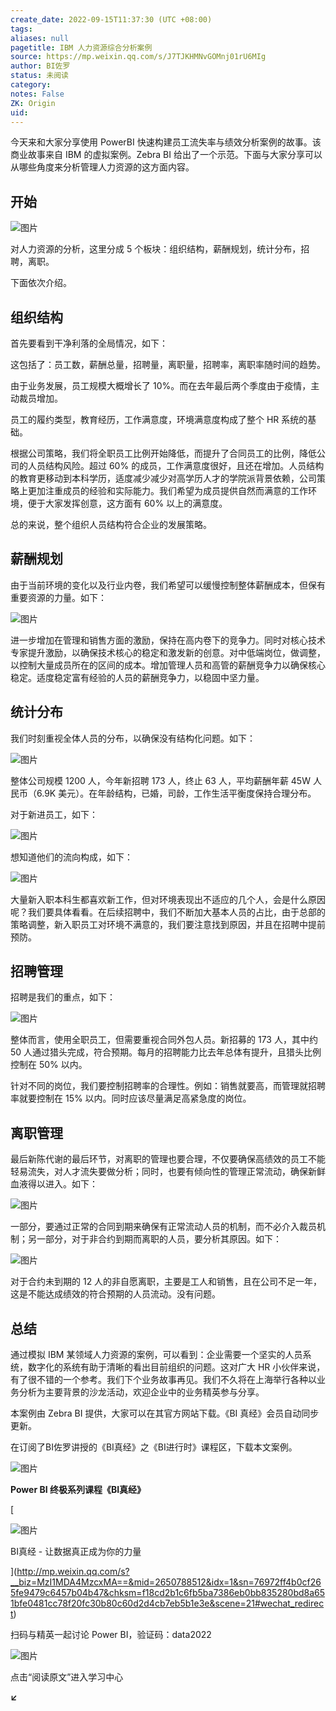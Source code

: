 ```yaml
---
create_date: 2022-09-15T11:37:30 (UTC +08:00)
tags: 
aliases: null
pagetitle: IBM 人力资源综合分析案例
source: https://mp.weixin.qq.com/s/J7TJKHMNvGOMnj01rU6MIg
author: BI佐罗
status: 未阅读
category: 
notes: False
ZK: Origin
uid: 
---
```


今天来和大家分享使用 PowerBI 快速构建员工流失率与绩效分析案例的故事。该商业故事来自 IBM 的虚拟案例。Zebra BI 给出了一个示范。下面与大家分享可以从哪些角度来分析管理人力资源的这方面内容。

## 开始

![图片](https://mmbiz.qpic.cn/mmbiz_png/09hv4Xua0LOZHYTEQvuAgSgGAGk9Kxn2iaDYq7U0ibL7woDetOncQ4C6RSd2n7ibKfmdF2SaSxV5DiaWCYicoFFCd5w/640?wx_fmt=png&wxfrom=5&wx_lazy=1&wx_co=1)

对人力资源的分析，这里分成 5 个板块：组织结构，薪酬规划，统计分布，招聘，离职。

下面依次介绍。

## 组织结构

首先要看到干净利落的全局情况，如下：

这包括了：员工数，薪酬总量，招聘量，离职量，招聘率，离职率随时间的趋势。

由于业务发展，员工规模大概增长了 10%。而在去年最后两个季度由于疫情，主动裁员增加。

员工的履约类型，教育经历，工作满意度，环境满意度构成了整个 HR 系统的基础。

根据公司策略，我们将全职员工比例开始降低，而提升了合同员工的比例，降低公司的人员结构风险。超过 60% 的成员，工作满意度很好，且还在增加。人员结构的教育更移动到本科学历，适度减少减少对高学历人才的学院派背景依赖，公司策略上更加注重成员的经验和实际能力。我们希望为成员提供自然而满意的工作环境，便于大家发挥创意，这方面有 60% 以上的满意度。

总的来说，整个组织人员结构符合企业的发展策略。

## 薪酬规划

由于当前环境的变化以及行业内卷，我们希望可以缓慢控制整体薪酬成本，但保有重要资源的力量。如下：

![图片](https://mmbiz.qpic.cn/mmbiz_png/09hv4Xua0LOZHYTEQvuAgSgGAGk9Kxn2TmMynYtEs7LyLDeAqR983X9hYqOBv9T1yRibcbnb4lJic19ib0kbH5eOw/640?wx_fmt=png&wxfrom=5&wx_lazy=1&wx_co=1)

进一步增加在管理和销售方面的激励，保持在高内卷下的竞争力。同时对核心技术专家提升激励，以确保技术核心的稳定和激发新的创意。对中低端岗位，做调整，以控制大量成员所在的区间的成本。增加管理人员和高管的薪酬竞争力以确保核心稳定。适度稳定富有经验的人员的薪酬竞争力，以稳固中坚力量。

## 统计分布

我们时刻重视全体人员的分布，以确保没有结构化问题。如下：

![图片](https://mmbiz.qpic.cn/mmbiz_png/09hv4Xua0LOZHYTEQvuAgSgGAGk9Kxn20gOo5gibWoxaKOQPZ12ibXicGv2MicoUjn3MpbkHe9lQf6Qe4L4cExCLVw/640?wx_fmt=png&wxfrom=5&wx_lazy=1&wx_co=1)

整体公司规模 1200 人，今年新招聘 173 人，终止 63 人，平均薪酬年薪 45W 人民币（6.9K 美元）。在年龄结构，已婚，司龄，工作生活平衡度保持合理分布。

对于新进员工，如下：

![图片](https://mmbiz.qpic.cn/mmbiz_png/09hv4Xua0LOZHYTEQvuAgSgGAGk9Kxn2LF1dBicNnbSAOicalPyr9JeEExIInejml7dFvoibLRz2ug28Ghuu98odw/640?wx_fmt=png&wxfrom=5&wx_lazy=1&wx_co=1)

想知道他们的流向构成，如下：

![图片](https://mmbiz.qpic.cn/mmbiz_png/09hv4Xua0LOZHYTEQvuAgSgGAGk9Kxn28uoI1JSbY6j0LoNRBMEK1O5YF32jfXmkqbqncQO0Hbc0vtybyJicbDA/640?wx_fmt=png&wxfrom=5&wx_lazy=1&wx_co=1)

大量新入职本科生都喜欢新工作，但对环境表现出不适应的几个人，会是什么原因呢？我们要具体看看。在后续招聘中，我们不断加大基本人员的占比，由于总部的策略调整，新入职员工对环境不满意的，我们要注意找到原因，并且在招聘中提前预防。

## 招聘管理

招聘是我们的重点，如下：

![图片](https://mmbiz.qpic.cn/mmbiz_png/09hv4Xua0LOZHYTEQvuAgSgGAGk9Kxn2lRdCwiaVmp6nIvVvvWsxupiaxScjFexoiabmOplS4g3DpCyNbJXFibWP3Q/640?wx_fmt=png&wxfrom=5&wx_lazy=1&wx_co=1)

整体而言，使用全职员工，但需要重视合同外包人员。新招募的 173 人，其中约 50 人通过猎头完成，符合预期。每月的招聘能力比去年总体有提升，且猎头比例控制在 50% 以内。

针对不同的岗位，我们要控制招聘率的合理性。例如：销售就要高，而管理就招聘率就要控制在 15% 以内。同时应该尽量满足高紧急度的岗位。

## 离职管理

最后新陈代谢的最后环节，对离职的管理也要合理，不仅要确保高绩效的员工不能轻易流失，对人才流失要做分析；同时，也要有倾向性的管理正常流动，确保新鲜血液得以进入。如下：

![图片](https://mmbiz.qpic.cn/mmbiz_png/09hv4Xua0LOZHYTEQvuAgSgGAGk9Kxn2Gtgga25Uy3dlcoAmd6b5I6gvK7PbFm4kvQXjkBZqgf4ZkiaRG7POiblw/640?wx_fmt=png&wxfrom=5&wx_lazy=1&wx_co=1)

一部分，要通过正常的合同到期来确保有正常流动人员的机制，而不必介入裁员机制；另一部分，对于非合约到期而离职的人员，要分析其原因。如下：

![图片](https://mmbiz.qpic.cn/mmbiz_png/09hv4Xua0LOZHYTEQvuAgSgGAGk9Kxn2iaXIeMqmj64BXnRXia8zftu9yoGRiaicHibzLW3HzTYWJHdGF24vupsOzXA/640?wx_fmt=png&wxfrom=5&wx_lazy=1&wx_co=1)

对于合约未到期的 12 人的非自愿离职，主要是工人和销售，且在公司不足一年，这是不能达成绩效的符合预期的人员流动。没有问题。

## 总结

通过模拟 IBM 某领域人力资源的案例，可以看到：企业需要一个坚实的人员系统，数字化的系统有助于清晰的看出目前组织的问题。这对广大 HR 小伙伴来说，有了很不错的一个参考。我们下个业务故事再见。我们不久将在上海举行各种以业务分析为主要背景的沙龙活动，欢迎企业中的业务精英参与分享。

本案例由 Zebra BI 提供，大家可以在其官方网站下载。《BI 真经》会员自动同步更新。

在订阅了BI佐罗讲授的《BI真经》之《BI进行时》课程区，下载本文案例。

![图片](https://mmbiz.qpic.cn/mmbiz_png/09hv4Xua0LNhia5Pc4XC1Um7IYgQhGEoEC1yK05ibUFoPBYpcoAMvibuZh2BZaibMzULeDwNfSeQ0KHRcDUdX3FzVA/640?wx_fmt=png&wxfrom=5&wx_lazy=1&wx_co=1)

**Power BI 终极系列课程《BI真经》**

[

![图片](https://mmbiz.qpic.cn/mmbiz_jpg/09hv4Xua0LNBM1lxlQYHJBicic4CvPoRGLqHgdTZOr8goNRh0asDXA48mRDzc9zxW4UMQiayHwgDmx7mlt4cQxtjg/640?wx_fmt=jpeg&wxfrom=5&wx_lazy=1&wx_co=1)

BI真经 - 让数据真正成为你的力量





](http://mp.weixin.qq.com/s?__biz=MzI1MDA4MzcxMA==&mid=2650788512&idx=1&sn=76972ff4b0cf265fe9479c6457b04b47&chksm=f18cd2b1c6fb5ba7386eb0bb835280bd8a651bfe0481cc78f20fc30b80c60d2d4cb7eb5b1e3e&scene=21#wechat_redirect)

扫码与精英一起讨论 Power BI，验证码：data2022

![图片](https://mmbiz.qpic.cn/mmbiz_png/09hv4Xua0LOiad5BOrdQTKpB733esKiaxZa53LXWIPlQicMjxntaRr3a2hnMmuibTib8QacXeiakucDr7lSNGkuV2MXw/640?wx_fmt=png&wxfrom=5&wx_lazy=1&wx_co=1)

点击“阅读原文”进入学习中心

**↙**
